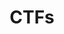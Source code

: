 ---
title: "CTFs"
description: A collection of writeups of different rooms, challenges and machines
type: "list"
hidemeta: true

---